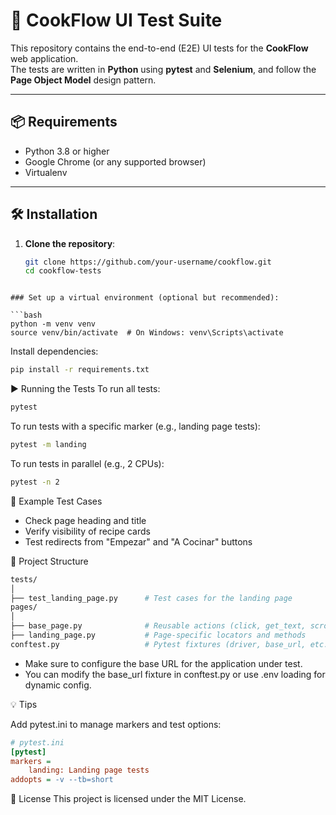 # 🧪 CookFlow UI Test Suite

This repository contains the end-to-end (E2E) UI tests for the **CookFlow** web application.  
The tests are written in **Python** using **pytest** and **Selenium**, and follow the **Page Object Model** design pattern.

---

## 📦 Requirements

- Python 3.8 or higher
- Google Chrome (or any supported browser)
- Virtualenv

---

## 🛠️ Installation

1. **Clone the repository**:

   ```bash
   git clone https://github.com/your-username/cookflow.git
   cd cookflow-tests
   ```
```

### Set up a virtual environment (optional but recommended):

```bash
python -m venv venv
source venv/bin/activate  # On Windows: venv\Scripts\activate
```

Install dependencies:

```bash
pip install -r requirements.txt
```

▶️ Running the Tests
To run all tests:

```bash
pytest
```
To run tests with a specific marker (e.g., landing page tests):
```bash
pytest -m landing
```

To run tests in parallel (e.g., 2 CPUs):
```bash
pytest -n 2
```

🧪 Example Test Cases

- Check page heading and title
- Verify visibility of recipe cards
- Test redirects from "Empezar" and "A Cocinar" buttons

🧰 Project Structure
```bash
tests/
│
├── test_landing_page.py      # Test cases for the landing page
pages/
│
├── base_page.py              # Reusable actions (click, get_text, scroll)
├── landing_page.py           # Page-specific locators and methods
conftest.py                   # Pytest fixtures (driver, base_url, etc.)
```

- Make sure to configure the base URL for the application under test.
- You can modify the base_url fixture in conftest.py or use .env loading for dynamic config.

💡 Tips

Add pytest.ini to manage markers and test options:

```ini
# pytest.ini
[pytest]
markers =
    landing: Landing page tests
addopts = -v --tb=short
```

📄 License
This project is licensed under the MIT License.

